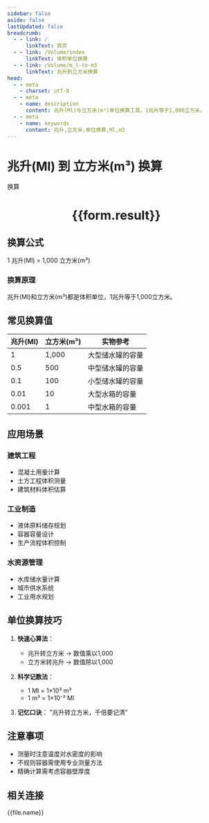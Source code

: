 ```yaml
---
sidebar: false
aside: false
lastUpdated: false
breadcrumb:
  - - link: /
      linkText: 首页
  - - link: /Volume/index
      linkText: 体积单位换算
  - - link: /Volume/m_l-to-m3
      linkText: 兆升到立方米换算
head:
  - - meta
    - charset: utf-8
  - - meta
    - name: description
      content: 兆升(Ml)与立方米(m³)单位换算工具，1兆升等于1,000立方米。
  - - meta
    - name: keywords
      content: 兆升,立方米,单位换算,Ml,m3
---
```


# 兆升(Ml) 到 立方米(m³) 换算

<script setup>
import { onMounted, reactive, inject ,ref  } from 'vue'
import { NButton,NForm ,NFormItem,NInput,NInputNumber,NSelect,NCard,useMessage ,NGrid ,NGi } from 'naive-ui'
import { defineClientComponent } from 'vitepress'
import { Volume } from '../../files';

const convert = inject('convert')
const formRef = ref(null);
const rules = {
  number:{
    required: true,
    type: 'number',
    trigger: "blur"
  }
}
const form = reactive({
  number:null,
  result:'',
  title:'兆升(Ml)到立方米(m³)换算'
})

const convertHandler = (e) => {
  e.preventDefault();
  formRef.value?.validate((errors)=>{
    if (!errors) {
      form.result = `${form.number} Ml = ${convert(form.number).from('Ml').to('m3')} m³`
    }
  })
}
</script>

<n-form size="large" :model="form" ref='formRef' :rules="rules">
  <n-form-item label="数值" path="number">
    <n-input-number size="large" style="width:100%" :min="0" v-model:value="form.number" placeholder="请输入兆升数值" />
  </n-form-item>
  <n-form-item>
    <n-button type="primary" style="width:100%" @click="convertHandler">换算</n-button>
  </n-form-item>
</n-form>
<n-card embedded :bordered="false" hoverable>
  <div style="text-align:center">
    <h1>{{form.result}}</h1>
  </div>
</n-card>

## 换算公式
1 兆升(Ml) = 1,000 立方米(m³)

### 换算原理
兆升(Ml)和立方米(m³)都是体积单位，1兆升等于1,000立方米。

## 常见换算值
| 兆升(Ml) | 立方米(m³) | 实物参考                 |
|---------|-----------|--------------------------|
| 1       | 1,000     | 大型储水罐的容量          |
| 0.5     | 500       | 中型储水罐的容量          |
| 0.1     | 100       | 小型储水罐的容量          |
| 0.01    | 10        | 大型水箱的容量            |
| 0.001   | 1         | 中型水箱的容量            |

## 应用场景
### 建筑工程
- 混凝土用量计算
- 土方工程体积测量
- 建筑材料体积估算

### 工业制造
- 液体原料储存规划
- 容器容量设计
- 生产流程体积控制

### 水资源管理
- 水库储水量计算
- 城市供水系统
- 工业用水规划

## 单位换算技巧
1. **快速心算法**：
   - 兆升转立方米 → 数值乘以1,000
   - 立方米转兆升 → 数值除以1,000

2. **科学记数法**：
   - 1 Ml = 1×10³ m³
   - 1 m³ = 1×10⁻³ Ml

3. **记忆口诀**：
   "兆升转立方米，千倍要记清"

## 注意事项
- 测量时注意温度对水密度的影响
- 不规则容器需使用专业测量方法
- 精确计算需考虑容器壁厚度

## 相关连接
<n-grid x-gap="12" :cols="4">
  <n-gi v-for="(file, index) in Volume" :key="index">
    <n-button
      text
      tag="a"
      :href="file.path"
      type="primary"
    >
      {{file.name}}
    </n-button>
  </n-gi>
</n-grid>